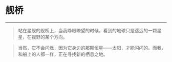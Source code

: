 # 舰桥 #
----
>站在星舰的舰桥上，当我睁眼瞭望的时候，看到的地球只是遥远的一颗星星，在视野的某个方向。

>当然，它不会闪烁，因为它身边的那颗恒星——太阳，才能闪闪的。而我，和船上的人都一样，正在寻找新的栖息之地。
